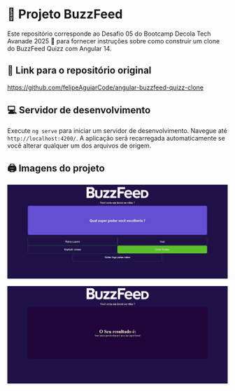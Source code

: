 # 👾 Projeto BuzzFeed

Este repositório corresponde ao Desafio 05 do Bootcamp Decola Tech Avanade 2025 🧡 para fornecer instruções sobre como construir um clone do BuzzFeed Quizz com Angular 14.

## 🔗 Link para o repositório original
https://github.com/felipeAguiarCode/angular-buzzfeed-quizz-clone

## 💻 Servidor de desenvolvimento

Execute  `ng serve`  para iniciar um servidor de desenvolvimento. Navegue até `http://localhost:4200/`. A aplicação será recarregada automaticamente se você alterar qualquer um dos arquivos de origem.

## 🖨 Imagens do projeto

![alt text](image-1.png)


![alt text](image.png)